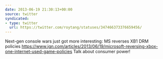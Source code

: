 ```yaml
---
date: 2013-06-19 21:30:13+00:00
source: twitter
syndicated:
- type: twitter
  url: https://twitter.com/roytang/statuses/347466373376659456/
---
```


Next-gen console wars just got more interesting: MS reverses XB1 DRM policies https://www.ign.com/articles/2013/06/19/microsoft-reversing-xbox-one-internet-used-game-policies Talk about consumer power!